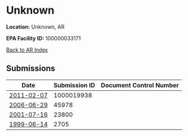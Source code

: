 # Unknown

**Location:** Unknown, AR

**EPA Facility ID:** 100000033171

[Back to AR Index](../../index.md)

## Submissions

| Date | Submission ID | Document Control Number |
|------|--------------|-------------------------|
| [2011-02-07](submissions/1000019938.md) | 1000019938 |  |
| [2006-06-29](submissions/45978.md) | 45978 |  |
| [2001-07-16](submissions/23800.md) | 23800 |  |
| [1999-06-14](submissions/2705.md) | 2705 |  |
